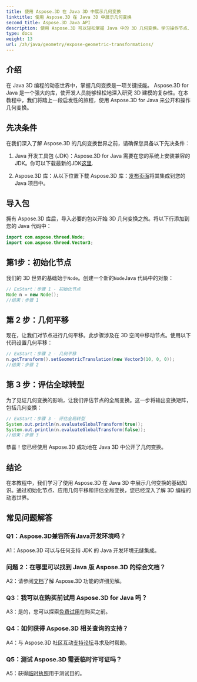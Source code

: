 ```yaml
---
title: 使用 Aspose.3D 在 Java 3D 中展示几何变换
linktitle: 使用 Aspose.3D 在 Java 3D 中展示几何变换
second_title: Aspose.3D Java API
description: 使用 Aspose.3D 可以轻松掌握 Java 中的 3D 几何变换。学习操作节点、应用翻译和评估全局变换。
type: docs
weight: 13
url: /zh/java/geometry/expose-geometric-transformations/
---
```

## 介绍

在 Java 3D 编程的动态世界中，掌握几何变换是一项关键技能。 Aspose.3D for Java 是一个强大的库，使开发人员能够轻松地深入研究 3D 建模的复杂性。在本教程中，我们将踏上一段启发性的旅程，使用 Aspose.3D for Java 来公开和操作几何变换。

## 先决条件

在我们深入了解 Aspose.3D 的几何变换世界之前，请确保您具备以下先决条件：

1.  Java 开发工具包 (JDK)：Aspose.3D for Java 需要在您的系统上安装兼容的 JDK。你可以下载最新的JDK[这里](https://www.oracle.com/java/technologies/javase-downloads.html).

2.  Aspose.3D 库：从以下位置下载 Aspose.3D 库：[发布页面](https://releases.aspose.com/3d/java/)将其集成到您的 Java 项目中。

## 导入包

拥有 Aspose.3D 库后，导入必要的包以开始 3D 几何变换之旅。将以下行添加到您的 Java 代码中：

```java
import com.aspose.threed.Node;
import com.aspose.threed.Vector3;
```

## 第1步：初始化节点

我们的 3D 世界的基础始于`Node`。创建一个新的`Node`Java 代码中的对象：

```java
// ExStart：步骤 1 - 初始化节点
Node n = new Node();
//结束：步骤 1
```

## 第 2 步：几何平移

现在，让我们对节点进行几何平移。此步骤涉及在 3D 空间中移动节点。使用以下代码设置几何平移：

```java
// ExStart：步骤 2 - 几何平移
n.getTransform().setGeometricTranslation(new Vector3(10, 0, 0));
//结束：步骤 2
```

## 第 3 步：评估全球转型

为了见证几何变换的影响，让我们评估节点的全局变换。这一步将输出变换矩阵，包括几何变换：

```java
// ExStart：步骤 3 - 评估全局转型
System.out.println(n.evaluateGlobalTransform(true));
System.out.println(n.evaluateGlobalTransform(false));
//结束：步骤 3
```

恭喜！您已经使用 Aspose.3D 成功地在 Java 3D 中公开了几何变换。

## 结论

在本教程中，我们学习了使用 Aspose.3D 在 Java 3D 中展示几何变换的基础知识。通过初始化节点、应用几何平移和评估全局变换，您已经深入了解 3D 编程的动态世界。

## 常见问题解答

### Q1：Aspose.3D兼容所有Java开发环境吗？

A1：Aspose.3D 可以与任何支持 JDK 的 Java 开发环境无缝集成。

### 问题 2：在哪里可以找到 Java 版 Aspose.3D 的综合文档？

 A2：请参阅[文档](https://reference.aspose.com/3d/java/)了解 Aspose.3D 功能的详细见解。

### Q3：我可以在购买前试用 Aspose.3D for Java 吗？

 A3：是的，您可以探索[免费试用](https://releases.aspose.com/)在购买之前。

### Q4：如何获得 Aspose.3D 相关查询的支持？

 A4：与 Aspose.3D 社区互动[支持论坛](https://forum.aspose.com/c/3d/18)寻求及时帮助。

### Q5：测试 Aspose.3D 需要临时许可证吗？

 A5：获得[临时执照](https://purchase.aspose.com/temporary-license/)用于测试目的。